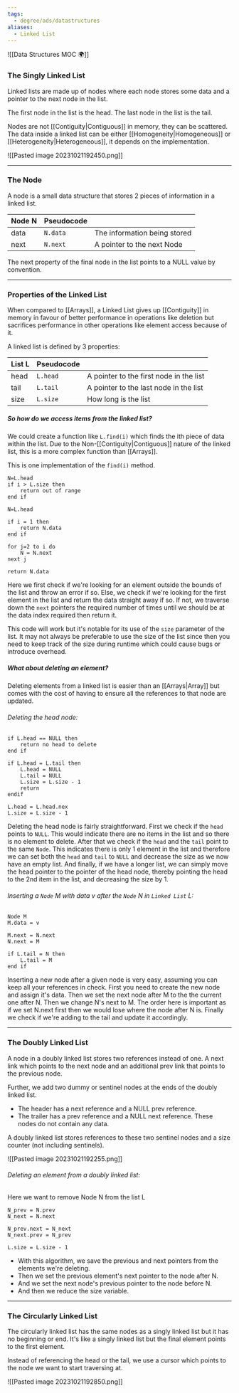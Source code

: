```yaml
---
tags:
  - degree/ads/datastructures
aliases:
  - Linked List
---
```

![[Data Structures MOC 🌍]]

### The Singly Linked List

Linked lists are made up of nodes where each node stores some data and a pointer to the next node in the list.

The first node in the list is the head.
The last node in the list is the tail.

Nodes are not [[Contiguity|Contiguous]] in memory, they can be scattered.
The data inside a linked list can be either [[Homogeneity|Homogeneous]] or [[Heterogeneity|Heterogeneous]], it depends on the implementation.

![[Pasted image 20231021192450.png]]

---
### The Node

A node is a small data structure that stores 2 pieces of information in a linked list.

| Node N | Pseudocode |                              |
| ------ | ---------- | ---------------------------- |
|  data  |   `N.data`   | The information being stored |
|  next  |   `N.next`   |  A pointer to the next Node  |

The next property of the final node in the list points to a NULL value by convention.

---
### Properties of the Linked List

When compared to [[Arrays]], a Linked List gives up [[Contiguity]] in memory in favour of better performance in operations like deletion but sacrifices performance in other operations like element access because of it.

A linked list is defined by 3 properties:

| List L | Pseudocode |                                        |
| ------ | ---------- | -------------------------------------- |
|  head  |   `L.head`   | A pointer to the first node in the list|
|  tail  |   `L.tail`   | A pointer to the last node in the list |
|  size  |   `L.size`   |          How long is the list          |

##### So how do we access items from the linked list?

We could create a function like `L.find(i)` which finds the ith piece of data within the list. Due to the Non-[[Contiguity|Contiguous]] nature of the linked list, this is a more complex function than [[Arrays]].

This is one implementation of the `find(i)` method.
```
N=L.head
if i > L.size then
	return out of range
end if

N=L.head

if i = 1 then
	return N.data
end if

for j=2 to i do
	N = N.next
next j

return N.data
```
Here we first check if we're looking for an element outside the bounds of the list and throw an error if so. Else, we check if we're looking for the first element in the list and return the data straight away if so. If not, we traverse down the `next` pointers the required number of times until we should be at the data index required then return it.

This code will work but it's notable for its use of the `size` parameter of the list. It may not always be preferable to use the size of the list since then you need to keep track of the size during runtime which could cause bugs or introduce overhead.

##### What about deleting an element?

Deleting elements from a linked list is easier than an [[Arrays|Array]] but comes with the cost of having to ensure all the references to that node are updated.

###### Deleting the head node:

```
if L.head == NULL then
	return no head to delete
end if

if L.head = L.tail then
	L.head = NULL
	L.tail = NULL
	L.size = L.size - 1
	return
endif

L.head = L.head.nex
L.size = L.size - 1
```
Deleting the head node is fairly straightforward. First we check if the `head` points to `NULL`. This would indicate there are no items in the list and so there is no element to delete.
After that we check if the `head` and the `tail` point to the same `Node`. This indicates there is only 1 element in the list and therefore we can set both the `head` and `tail` to `NULL` and decrease the size as we now have an empty list.
And finally, if we have a longer list, we can simply move the head pointer to the pointer of the head node, thereby pointing the head to the 2nd item in the list, and decreasing the size by 1.

###### Inserting a `Node` M with data $v$ after the `Node` N in `Linked List` L:

```
Node M
M.data = v

M.next = N.next
N.next = M

if L.tail = N then
	L.tail = M
end if
```

Inserting a new node after a given node is very easy, assuming you can keep all your references in check.
First you need to create the new node and assign it's data.
Then we set the next node after M to the the current one after N.
Then we change N's next to M.
The order here is important as if we set N.next first then we would lose where the node after N is.
Finally we check if we're adding to the tail and update it accordingly.

---
### The Doubly Linked List

A node in a doubly linked list stores two references instead of one.
A next link which points to the next node and an additional prev link that points to the previous node.

Further, we add two dummy or sentinel nodes at the ends of the doubly linked list.
- The header has a next reference and a NULL prev reference.
- The trailer has a prev reference and a NULL next reference.
These nodes do not contain any data.

A doubly linked list stores references to these two sentinel nodes and a size counter (not including sentinels).

![[Pasted image 20231021192255.png]]

###### Deleting an element from a doubly linked list:

Here we want to remove Node N from the list L
```
N_prev = N.prev
N_next = N.next

N_prev.next = N_next
N_next.prev = N_prev

L.size = L.size - 1
```
- With this algorithm, we save the previous and next pointers from the elements we're deleting.
- Then we set the previous element's next pointer to the node after N.
- And we set the next node's previous pointer to the node before N.
- And then we reduce the size variable.

---
### The Circularly Linked List

The circularly linked list has the same nodes as a singly linked list but it has no beginning or end. It's like a singly linked list but the final element points to the first element.

Instead of referencing the head or the tail, we use a cursor which points to the node we want to start traversing at.

![[Pasted image 20231021192850.png]]

